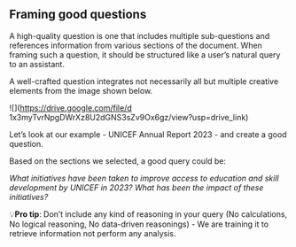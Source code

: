 ## Framing good questions

A high-quality question is one that includes multiple sub-questions and references information from various sections of the document. When framing such a question, it should be structured like a user’s natural query to an assistant.

A well-crafted question integrates not necessarily all but multiple creative elements from the image shown below.

![](https://drive.google.com/file/d 1x3myTvrNpgDWrXz8U2dGNS3sZv9Ox6gz/view?usp=drive_link)

Let’s look at our example - UNICEF Annual Report 2023 - and create a good question.

Based on the sections we selected, a good query could be:

*What initiatives have been taken to improve access to education and skill development by UNICEF in 2023? What has been the impact of these initiatives?*

💡**Pro tip**: Don’t include any kind of reasoning in your query (No calculations, No logical reasoning, No data-driven reasonings) - We are training it to retrieve information not perform any analysis.